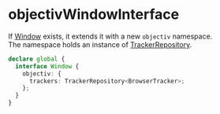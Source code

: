 # objectivWindowInterface

If [Window](https://developer.mozilla.org/en-US/docs/Web/API/Window) exists, it extends it with a new `objectiv` namespace.  
The namespace holds an instance of [TrackerRepository](/tracking/api-reference/core/TrackerRepository.md).

```typescript
declare global {
  interface Window {
    objectiv: {
      trackers: TrackerRepository<BrowserTracker>;
    };
  }
}
```  

